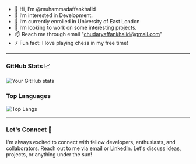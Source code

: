 - 👋 Hi, I’m @muhammadaffankhalid
- 👀 I’m interested in Development.
- 🌱 I’m currently enrolled in University of East London
- 💞️ I’m looking to work on some interesting projects.
- 📫 Reach me through email "chudaryaffankhalid@gmail.com"
- ⚡ Fun fact: I love playing chess in my free time!
---
### GitHub Stats 📈

![Your GitHub stats](https://github-readme-stats.vercel.app/api?username=muhammadaffankhalid&show_icons=true&theme=radical)

### Top Languages

![Top Langs](https://github-readme-stats.vercel.app/api/top-langs/?username=muhammadaffankhalid&layout=compact&theme=radical)

---
### Let's Connect 🤝

I'm always excited to connect with fellow developers, enthusiasts, and collaborators. Reach out to me via [email](chudaryaffankhalid@gmail.com) or [LinkedIn](https://www.linkedin.com/in/affan-khalid/). Let's discuss ideas, projects, or anything under the sun!

<!---
muhammadaffankhalid/muhammadaffankhalid is a ✨ special ✨ repository because its `README.md` (this file) appears on your GitHub profile.
You can click the Preview link to take a look at your changes.
--->
